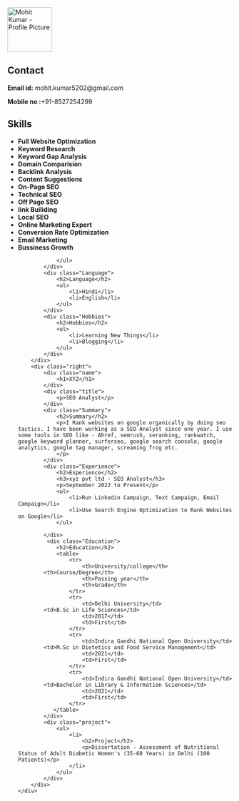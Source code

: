 <html lang="en">

<head>
	<meta charset="UTF-8">
	<meta http-equiv="X-UA-Compatible" content="IE=edge">
	<meta name="viewport"
		content="width=device-width, initial-scale=1.0">
	<link rel="stylesheet" href="resume.css">
</head>

<body>
	<div class="full">
		<div class="left">
			<div class="image">
				<img src=
"https://media.licdn.com/dms/image/D4D03AQGvQdVdTx1cvQ/profile-displayphoto-shrink_200_200/0/1668870963218?e=1698883200&v=beta&t=pXqUb-5178aeAQrAQ5rA8O4N70ANma1FFmbiaT3t4jY"
					alt="Mohit Kumar - Profile Picture"
					style="width:100px;height:100px;">
			</div>
			<div class="Contact">
				<h2>Contact</h2>
				<p><b>Email id:</b> mohit.kumar5202@gmail.com </p>
				<p><b>Mobile no :</b>+91-8527254299</p>
			</div>
			<div class="Skills">
				<h2>Skills</h2>
				<ul>
					<li><b>Full Website Optimization</b></li>
					<li><b>Keyword Research</b></li>
					<li><b>Keyword Gap Analysis</b></li>
					<li><b>Domain Comparision</b></li>
					<li><b>Backlink Analysis</b></li>
					<li><b>Content Suggestions</b></li>
					<li><b>On-Page SEO</b></li>
					<li><b>Technical SEO</b></li>
					<li><b>Off Page SEO</b></li>
					<li><b>link Builiding</b></li>
					<li><b>Local SEO</b></li>
					<li><b>Online Marketing Expert</b></li>
					<li><b>Conversion Rate Optimization</b></li>
					<li><b>Email Marketing</b></li>
					<li><b>Bussiness Growth</b></li>
			
				</ul>
			</div>
			<div class="Language">
				<h2>Language</h2>
				<ul>
					<li>Hindi</li>
					<li>English</li>
				</ul>
			</div>
			<div class="Hobbies">
				<h2>Hobbies</h2>
				<ul>
					<li>Learning New Things</li>
					<li>Blogging</li>
				</ul>
			</div>
		</div>
		<div class="right">
			<div class="name">
				<h1>XYZ</h1>
			</div>
			<div class="title">
				<p>SEO Analyst</p>
			</div>
			<div class="Summary">
				<h2>Summary</h2>
				<p>I Rank websites on google organically by doing seo tactics. I have been working as a SEO Analyst since one year. I use some tools in SEO like - Ahref, semrush, seranking, rankwatch, google keyword planner, surferseo, google search console, google analytics, google tag manager, screaming frog etc.
				</p>
			</div>
			<div class="Experience">
				<h2>Experience</h2>
				<h3>xyz pvt ltd - SEO Analyst</h3>
				<p>September 2022 to Present</p>
				<ul>
					<li>Run Linkedin Campaign, Text Campaign, Email Campaign</li>
					<li>Use Search Engine Optimization to Rank Websites on Google</li>
				</ul>
			 
			</div>
			 <div class="Education">
                <h2>Education</h2>
                <table>
                    <tr>
                        <th>University/college</th>
			<th>Course/Degree</th>
                        <th>Passing year</th>
                        <th>Grade</th>
                    </tr>
                    <tr>
                        <td>Delhi University</td>
			<td>B.Sc in Life Sciences</td>
                        <td>2017</td>
                        <td>First</td>
                    </tr>
                    <tr>
                        <td>Indira Gandhi National Open University</td>
			<td>M.Sc in Dietetics and Food Service Management</td>
                        <td>2021</td>
                        <td>First</td>
                    </tr>
                    <tr>
                        <td>Indira Gandhi National Open University</td>
			<td>Bachelor in Library & Information Sciences</td>
                        <td>2021</td>
                        <td>First</td>
                    </tr>
               </table>
            </div>
            <div class="project">
                <ul>
                    <li>
                        <h2>Project</h2>
                        <p>Dissertation - Assessment of Nutritional Status of Adult Diabetic Women's (35-60 Years) in Delhi (100 Patients)</p>
                    </li>
                </ul>
            </div>
        </div>
    </div>
</body>
 
</html>
